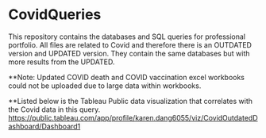 # CovidQueries

This repository contains the databases and SQL queries for professional portfolio. All files are related to Covid and therefore there is an OUTDATED version and UPDATED
version. They contain the same databases but with more results from the UPDATED.

**Note:
Updated COVID death and COVID vaccination excel workbooks could not be uploaded due to large data within workbooks.

**Listed below is the Tableau Public data visualization that correlates with the Covid data in this query. https://public.tableau.com/app/profile/karen.dang6055/viz/CovidOutdatedDashboard/Dashboard1
